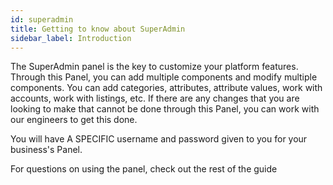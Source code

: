 ```yaml
---
id: superadmin
title: Getting to know about SuperAdmin 
sidebar_label: Introduction
---
```


The SuperAdmin panel is the key to customize your platform features. Through this Panel, you can add multiple components and modify multiple components. You can add categories, attributes, attribute values, work with accounts, work with listings, etc. If there are any changes that you are looking to make that cannot be done through this Panel, you can work with our engineers to get this done.

You will have A SPECIFIC username and password given to you for your business's Panel.

For questions on using the panel, check out the rest of the guide

